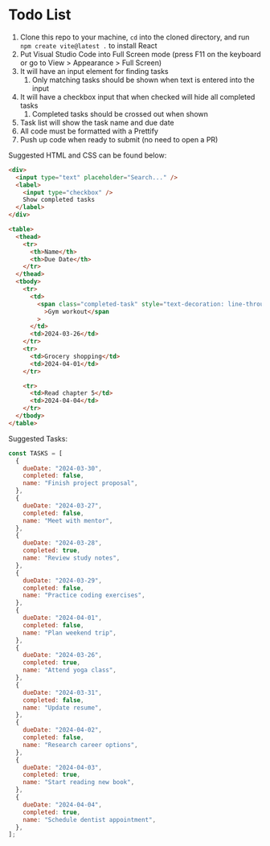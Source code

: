 # Todo List

1. Clone this repo to your machine, `cd` into the cloned directory, and run `npm create vite@latest .` to install React
1. Put Visual Studio Code into Full Screen mode (press F11 on the keyboard or go to View > Appearance > Full Screen)
1. It will have an input element for finding tasks
   1. Only matching tasks should be shown when text is entered into the input
1. It will have a checkbox input that when checked will hide all completed tasks
   1. Completed tasks should be crossed out when shown
1. Task list will show the task name and due date
1. All code must be formatted with a Prettify
1. Push up code when ready to submit (no need to open a PR)

Suggested HTML and CSS can be found below:

```html
<div>
  <input type="text" placeholder="Search..." />
  <label>
    <input type="checkbox" />
    Show completed tasks
  </label>
</div>

<table>
  <thead>
    <tr>
      <th>Name</th>
      <th>Due Date</th>
    </tr>
  </thead>
  <tbody>
    <tr>
      <td>
        <span class="completed-task" style="text-decoration: line-through;"
          >Gym workout</span
        >
      </td>
      <td>2024-03-26</td>
    </tr>
    <tr>
      <td>Grocery shopping</td>
      <td>2024-04-01</td>
    </tr>

    <tr>
      <td>Read chapter 5</td>
      <td>2024-04-04</td>
    </tr>
  </tbody>
</table>
```

Suggested Tasks:

```js
const TASKS = [
  {
    dueDate: "2024-03-30",
    completed: false,
    name: "Finish project proposal",
  },
  {
    dueDate: "2024-03-27",
    completed: false,
    name: "Meet with mentor",
  },
  {
    dueDate: "2024-03-28",
    completed: true,
    name: "Review study notes",
  },
  {
    dueDate: "2024-03-29",
    completed: false,
    name: "Practice coding exercises",
  },
  {
    dueDate: "2024-04-01",
    completed: false,
    name: "Plan weekend trip",
  },
  {
    dueDate: "2024-03-26",
    completed: true,
    name: "Attend yoga class",
  },
  {
    dueDate: "2024-03-31",
    completed: false,
    name: "Update resume",
  },
  {
    dueDate: "2024-04-02",
    completed: false,
    name: "Research career options",
  },
  {
    dueDate: "2024-04-03",
    completed: true,
    name: "Start reading new book",
  },
  {
    dueDate: "2024-04-04",
    completed: true,
    name: "Schedule dentist appointment",
  },
];
```
